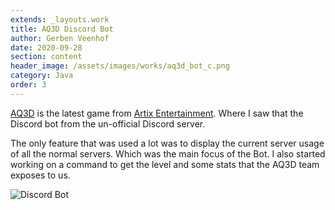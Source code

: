 ```yaml
---
extends: _layouts.work
title: AQ3D Discord Bot
author: Gerben Veenhof
date: 2020-09-28
section: content
header_image: /assets/images/works/aq3d_bot_c.png
category: Java
order: 3
---
```


[AQ3D](https://aq3d.com/) is the latest game from [Artix Entertainment](https://www.artix.com/).
Where I saw that the Discord bot from the un-official Discord server.

The only feature that was used a lot was to display the current server usage of all the normal servers. Which was the main focus of the Bot.
I also started working on a command to get the level and some stats that the AQ3D team exposes to us.

![Discord Bot](/assets/images/works/aq3d_bot_c.png)
